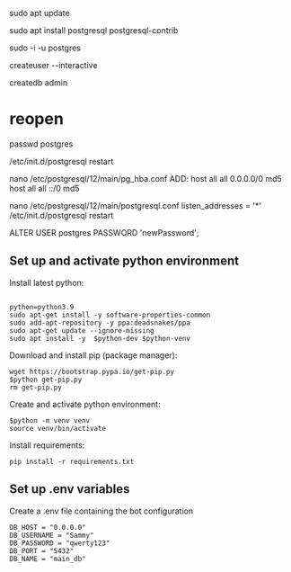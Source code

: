 sudo apt update

sudo apt install postgresql postgresql-contrib

sudo -i -u postgres

createuser --interactive

createdb admin
# reopen

passwd postgres

/etc/init.d/postgresql restart

nano /etc/postgresql/12/main/pg_hba.conf
ADD:
host    all             all              0.0.0.0/0                       md5
host    all             all              ::/0                            md5

nano /etc/postgresql/12/main/postgresql.conf
listen_addresses = '*'
/etc/init.d/postgresql restart

ALTER USER postgres PASSWORD 'newPassword'; 


## Set up and activate python environment

Install latest python:
```

python=python3.9
sudo apt-get install -y software-properties-common
sudo add-apt-repository -y ppa:deadsnakes/ppa
sudo apt-get update --ignore-missing
sudo apt install -y  $python-dev $python-venv
```

Download and install pip (package manager):
```
wget https://bootstrap.pypa.io/get-pip.py
$python get-pip.py
rm get-pip.py
``` 

Create and activate python environment:
```
$python -m venv venv
source venv/bin/activate
```

Install requirements:
```
pip install -r requirements.txt
```

## Set up .env variables

Сreate a .env file containing the bot configuration
```..env
DB_HOST = "0.0.0.0"
DB_USERNAME = "Sammy"
DB_PASSWORD = "qwerty123"
DB_PORT = "5432"
DB_NAME = "main_db"
```
